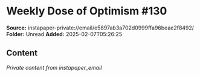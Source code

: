 # Weekly Dose of Optimism #130

**Source:** instapaper-private://email/e5897ab3a702d0999ffa96beae2f8492/
**Folder:** Unread
**Added:** 2025-02-07T05:26:25




## Content
*Private content from instapaper_email*
